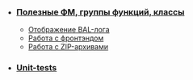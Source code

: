 - ### [Полезные ФМ, группы функций, классы](/docs/common-dictionary.md#полезные-фм-группы-функций-классы)
  - [Отображение BAL-лога](/docs/common-dictionary.md#отображение-bal-лога)
  - [Работа с фронтэндом](/docs/common-dictionary.md#работа-с-фронтэндом)
  - [Работа с ZIP-архивами](/docs/common-dictionary.md#работа-с-zip-архивами)
- ### [Unit-tests](/docs/unit-tests.md)
